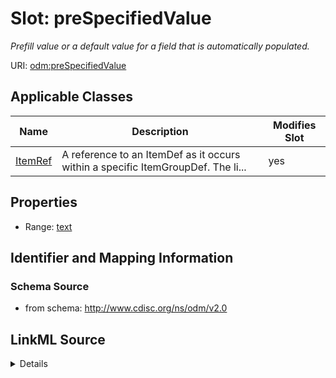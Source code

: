 # Slot: preSpecifiedValue


_Prefill value or a default value for a field that is automatically populated._



URI: [odm:preSpecifiedValue](http://www.cdisc.org/ns/odm/v2.0/preSpecifiedValue)



<!-- no inheritance hierarchy -->




## Applicable Classes

| Name | Description | Modifies Slot |
| --- | --- | --- |
[ItemRef](ItemRef.md) | A reference to an ItemDef as it occurs within a specific ItemGroupDef. The li... |  yes  |







## Properties

* Range: [text](text.md)





## Identifier and Mapping Information







### Schema Source


* from schema: http://www.cdisc.org/ns/odm/v2.0




## LinkML Source

<details>
```yaml
name: preSpecifiedValue
description: Prefill value or a default value for a field that is automatically populated.
from_schema: http://www.cdisc.org/ns/odm/v2.0
rank: 1000
alias: preSpecifiedValue
domain_of:
- ItemRef
range: text

```
</details>